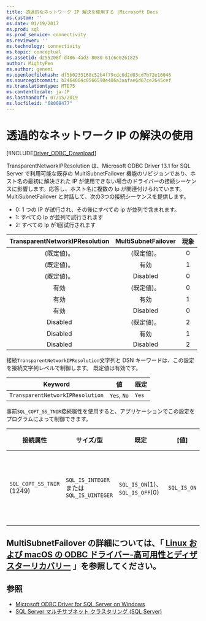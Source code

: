 ```yaml
---
title: 透過的なネットワーク IP 解決を使用する |Microsoft Docs
ms.custom: ''
ms.date: 01/19/2017
ms.prod: sql
ms.prod_service: connectivity
ms.reviewer: ''
ms.technology: connectivity
ms.topic: conceptual
ms.assetid: d255208f-d486-4ad3-8080-61c6e0261825
author: MightyPen
ms.author: genemi
ms.openlocfilehash: df5b0233168c52b4f79cdc6d2d03cd7b72e16046
ms.sourcegitcommit: b2464064c0566590e486a3aafae6d67ce2645cef
ms.translationtype: MTE75
ms.contentlocale: ja-JP
ms.lasthandoff: 07/15/2019
ms.locfileid: "68008477"
---
```

# <a name="using-transparent-network-ip-resolution"></a>透過的なネットワーク IP の解決の使用
[!INCLUDE[Driver_ODBC_Download](../../includes/driver_odbc_download.md)]

TransparentNetworkIPResolution は、Microsoft ODBC Driver 13.1 for SQL Server で利用可能な既存の MultiSubnetFailover 機能のリビジョンであり、ホスト名の最初に解決された IP が使用できない場合のドライバーの接続シーケンスに影響します。応答し、ホスト名に複数の Ip が関連付けられています。 MultiSubnetFailover と対話して、次の3つの接続シーケンスを提供します。

* 0: 1 つの IP が試行され、その後にすべての ip が並列で含まれます。
* 1: すべての Ip が並列で試行されます
* 2: すべての Ip が1回試行されます

|TransparentNetworkIPResolution|MultiSubnetFailover|現象|
|:-:|:-:|:-:|
|(既定値)。|(既定値)。|0|
|(既定値)。|有効|1|
|(既定値)。|Disabled|0|
|有効|(既定値)。|0|
|有効|有効|1|
|有効|Disabled|0|
|Disabled|(既定値)。|2|
|Disabled|有効|1|
|Disabled|Disabled|2|

接続`TransparentNetworkIPResolution`文字列と DSN キーワードは、この設定を接続文字列レベルで制御します。 既定値は有効です。

Keyword|値|既定
-|-|-
`TransparentNetworkIPResolution`|`Yes`, `No`|`Yes`

事前`SQL_COPT_SS_TNIR`接続属性を使用すると、アプリケーションでこの設定をプログラムによって制御できます。

接続属性|   サイズ/型|  既定| [値]| [説明]
-|-|-|-|-
`SQL_COPT_SS_TNIR` (1249)| `SQL_IS_INTEGER` または `SQL_IS_UINTEGER`| `SQL_IS_ON`(1)、`SQL_IS_OFF`(0)|`SQL_IS_ON`|TNIR を有効または無効にします。

<a name="for-more-information-about-multisubnetfailover-see-odbc-driver-on-linux-and-macos---high-availability-and-disaster-recoveryconnectodbclinux-macodbc-driver-on-linux-support-for-high-availability-disaster-recoverymd"></a>MultiSubnetFailover の詳細については、「 [Linux および macOS の ODBC ドライバー-高可用性とディザスターリカバリー](../../connect/odbc/linux-mac/odbc-driver-on-linux-support-for-high-availability-disaster-recovery.md) 」を参照してください。
--------------------------------------------------
## <a name="see-also"></a>参照  
* [Microsoft ODBC Driver for SQL Server on Windows](../../connect/odbc/windows/microsoft-odbc-driver-for-sql-server-on-windows.md)
* [SQL Server マルチサブネット クラスタリング (SQL Server)](https://msdn.microsoft.com/library/ff878716.aspx#RelatedContent)
